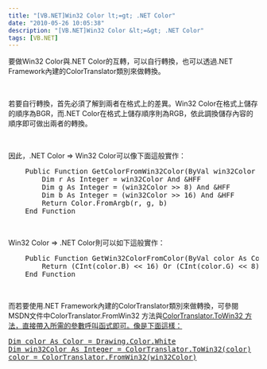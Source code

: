 ```yaml
---
title: "[VB.NET]Win32 Color lt;=gt; .NET Color"
date: "2010-05-26 10:05:38"
description: "[VB.NET]Win32 Color &lt;=&gt; .NET Color"
tags: [VB.NET]
---
```


<p>要做Win32 Color與.NET Color的互轉，可以自行轉換，也可以透過.NET Framework內建的ColorTranslator類別來做轉換。</p>  <p> </p>  <p>若要自行轉換，首先必須了解到兩者在格式上的差異。Win32 Color在格式上儲存的順序為BGR，而.NET Color在格式上儲存順序則為RGB，依此調換儲存內容的順序即可做出兩者的轉換。</p>  <p> </p>  <p>因此，.NET Color =&gt; Win32 Color可以像下面這般實作：</p>  <div style="padding-bottom: 0px; margin: 0px; padding-left: 0px; padding-right: 0px; display: inline; float: none; padding-top: 0px" id="scid:812469c5-0cb0-4c63-8c15-c81123a09de7:5b884ec3-8f32-44e7-aaa2-bcc5670c3a84" class="wlWriterEditableSmartContent"><pre name="code" class="vb">    Public Function GetColorFromWin32Color(ByVal win32Color As Integer) As Color
        Dim r As Integer = win32Color And &amp;HFF
        Dim g As Integer = (win32Color &gt;&gt; 8) And &amp;HFF
        Dim b As Integer = (win32Color &gt;&gt; 16) And &amp;HFF
        Return Color.FromArgb(r, g, b)
    End Function</pre></div>

<p> </p>

<p>Win32 Color =&gt; .NET Color則可以如下這般實作：</p>

<div style="padding-bottom: 0px; margin: 0px; padding-left: 0px; padding-right: 0px; display: inline; float: none; padding-top: 0px" id="scid:812469c5-0cb0-4c63-8c15-c81123a09de7:f91f3f5e-1058-4996-ae46-293d3288fe6f" class="wlWriterEditableSmartContent"><pre name="code" class="vb">    Public Function GetWin32ColorFromColor(ByVal color As Color) As Integer
        Return (CInt(color.B) &lt;&lt; 16) Or (CInt(color.G) &lt;&lt; 8) Or color.R
    End Function</pre></div>

<p> </p>

<p>而若要使用.NET Framework內建的ColorTranslator類別來做轉換，可參閱MSDN文件中ColorTranslator.FromWin32 方法</a>與<a href="http://msdn.microsoft.com/zh-tw/library/system.drawing.colortranslator.towin32(v=VS.80).aspx" target="_blank">ColorTranslator.ToWin32 方法，直接帶入所需的參數呼叫函式即可。像是下面這樣：</p>

<div style="padding-bottom: 0px; margin: 0px; padding-left: 0px; padding-right: 0px; display: inline; float: none; padding-top: 0px" id="scid:812469c5-0cb0-4c63-8c15-c81123a09de7:eb7ab98b-ede7-45cf-b685-b8b5898050ed" class="wlWriterEditableSmartContent"><pre name="code" class="vb">Dim color As Color = Drawing.Color.White
Dim win32Color As Integer = ColorTranslator.ToWin32(color)
color = ColorTranslator.FromWin32(win32Color)</pre></div>
